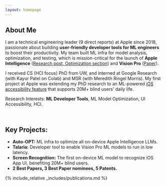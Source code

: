 ```yaml
---
layout: homepage
---
```


## About Me

I am a technical engineering leader (9 direct reports) at Apple since 2018, passionate about building **user‐friendly developer tools for ML engineers** to boost their productivity. My team built ML infra for model analysis, optimization, and testing, which is mission-critical for the launch of **Apple Intelligence** ([Research post, Optimization section](https://machinelearning.apple.com/research/introducing-apple-foundation-models)) and **Vision Pro** ([Paper](https://machinelearning.apple.com/research/talaria)).

I received CS (HCI focus) PhD from UW, and interned at Google Research (with Kayur Patel on Colab) and MSR (with Meredith Ringel Morris). My first project at Apple was extending my PhD research to an ML-powered [iOS accessibility feature](https://techcrunch.com/2020/12/03/iphones-can-now-automatically-recognize-and-label-buttons-and-ui-features-for-blind-users/) that supports 20M+ blind users' daily life.

Research Interests: **ML Developer Tools**, ML Model Optimization, UI Accessibility, HCI.

<br>

## Key Projects:
- **Auto-OPT:** ML infra to optimize all on-device Apple Intelligence LLMs.
- **Talaria:** Developer tool to enable Vision Pro ML models to run in low latency.
- **Screen Recognition:** The first on-device ML model to recognize iOS App UI, benefiting 20M+ blind users.
- **2 Best Papers, 3 Best Paper nominees, 5 Patents.**

{% include_relative _includes/publications.md %}